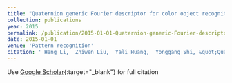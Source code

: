 ```yaml
---
title: "Quaternion generic Fourier descriptor for color object recognition"
collection: publications
year: 2015
permalink: /publication/2015-01-01-Quaternion-generic-Fourier-descriptor-for-color-object-recognition
date: 2015-01-01
venue: 'Pattern recognition'
citation: ' Heng Li,  Zhiwen Liu,  Yali Huang,  Yonggang Shi, &quot;Quaternion generic Fourier descriptor for color object recognition.&quot; Pattern recognition, 2015.'
---
```

Use [Google Scholar](https://scholar.google.com/scholar?q=Quaternion+generic+Fourier+descriptor+for+color+object+recognition){:target="_blank"} for full citation